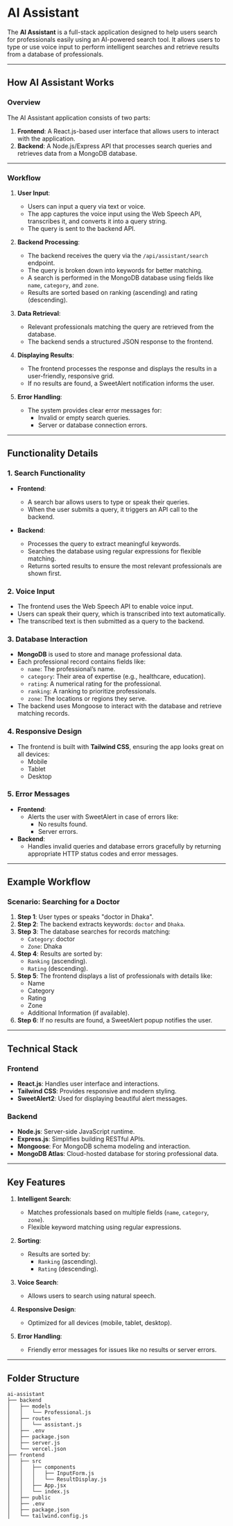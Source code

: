 # AI Assistant

The **AI Assistant** is a full-stack application designed to help users search for professionals easily using an AI-powered search tool. It allows users to type or use voice input to perform intelligent searches and retrieve results from a database of professionals.

---

## How AI Assistant Works

### Overview

The AI Assistant application consists of two parts:
1. **Frontend**: A React.js-based user interface that allows users to interact with the application.
2. **Backend**: A Node.js/Express API that processes search queries and retrieves data from a MongoDB database.

---

### Workflow

1. **User Input**:
   - Users can input a query via text or voice.
   - The app captures the voice input using the Web Speech API, transcribes it, and converts it into a query string.
   - The query is sent to the backend API.

2. **Backend Processing**:
   - The backend receives the query via the `/api/assistant/search` endpoint.
   - The query is broken down into keywords for better matching.
   - A search is performed in the MongoDB database using fields like `name`, `category`, and `zone`.
   - Results are sorted based on ranking (ascending) and rating (descending).

3. **Data Retrieval**:
   - Relevant professionals matching the query are retrieved from the database.
   - The backend sends a structured JSON response to the frontend.

4. **Displaying Results**:
   - The frontend processes the response and displays the results in a user-friendly, responsive grid.
   - If no results are found, a SweetAlert notification informs the user.

5. **Error Handling**:
   - The system provides clear error messages for:
     - Invalid or empty search queries.
     - Server or database connection errors.

---

## Functionality Details

### 1. Search Functionality

- **Frontend**:
  - A search bar allows users to type or speak their queries.
  - When the user submits a query, it triggers an API call to the backend.

- **Backend**:
  - Processes the query to extract meaningful keywords.
  - Searches the database using regular expressions for flexible matching.
  - Returns sorted results to ensure the most relevant professionals are shown first.

### 2. Voice Input

- The frontend uses the Web Speech API to enable voice input.
- Users can speak their query, which is transcribed into text automatically.
- The transcribed text is then submitted as a query to the backend.

### 3. Database Interaction

- **MongoDB** is used to store and manage professional data.
- Each professional record contains fields like:
  - `name`: The professional’s name.
  - `category`: Their area of expertise (e.g., healthcare, education).
  - `rating`: A numerical rating for the professional.
  - `ranking`: A ranking to prioritize professionals.
  - `zone`: The locations or regions they serve.
- The backend uses Mongoose to interact with the database and retrieve matching records.

### 4. Responsive Design

- The frontend is built with **Tailwind CSS**, ensuring the app looks great on all devices:
  - Mobile
  - Tablet
  - Desktop

### 5. Error Messages

- **Frontend**:
  - Alerts the user with SweetAlert in case of errors like:
    - No results found.
    - Server errors.
- **Backend**:
  - Handles invalid queries and database errors gracefully by returning appropriate HTTP status codes and error messages.

---

## Example Workflow

### Scenario: Searching for a Doctor

1. **Step 1**: User types or speaks "doctor in Dhaka".
2. **Step 2**: The backend extracts keywords: `doctor` and `Dhaka`.
3. **Step 3**: The database searches for records matching:
   - `Category`: doctor
   - `Zone`: Dhaka
4. **Step 4**: Results are sorted by:
   - `Ranking` (ascending).
   - `Rating` (descending).
5. **Step 5**: The frontend displays a list of professionals with details like:
   - Name
   - Category
   - Rating
   - Zone
   - Additional Information (if available).
6. **Step 6**: If no results are found, a SweetAlert popup notifies the user.

---

## Technical Stack

### Frontend

- **React.js**: Handles user interface and interactions.
- **Tailwind CSS**: Provides responsive and modern styling.
- **SweetAlert2**: Used for displaying beautiful alert messages.

### Backend

- **Node.js**: Server-side JavaScript runtime.
- **Express.js**: Simplifies building RESTful APIs.
- **Mongoose**: For MongoDB schema modeling and interaction.
- **MongoDB Atlas**: Cloud-hosted database for storing professional data.

---

## Key Features

1. **Intelligent Search**:
   - Matches professionals based on multiple fields (`name`, `category`, `zone`).
   - Flexible keyword matching using regular expressions.

2. **Sorting**:
   - Results are sorted by:
     - `Ranking` (ascending).
     - `Rating` (descending).

3. **Voice Search**:
   - Allows users to search using natural speech.

4. **Responsive Design**:
   - Optimized for all devices (mobile, tablet, desktop).

5. **Error Handling**:
   - Friendly error messages for issues like no results or server errors.

---

## Folder Structure

```plaintext
ai-assistant
├── backend
│   ├── models
│   │   └── Professional.js
│   ├── routes
│   │   └── assistant.js
│   ├── .env
│   ├── package.json
│   ├── server.js
│   └── vercel.json
├── frontend
│   ├── src
│   │   ├── components
│   │   │   ├── InputForm.js
│   │   │   └── ResultDisplay.js
│   │   ├── App.jsx
│   │   └── index.js
│   ├── public
│   ├── .env
│   ├── package.json
│   └── tailwind.config.js
